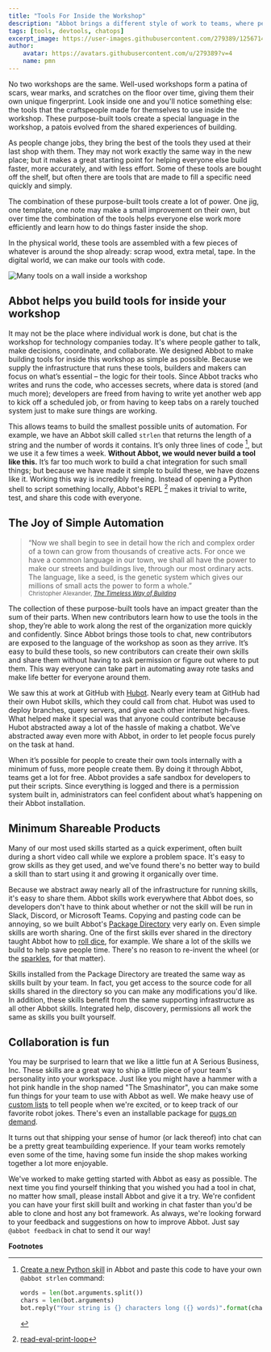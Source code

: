 ```yaml
---
title: "Tools For Inside the Workshop"
description: "Abbot brings a different style of work to teams, where people build tools for themselves and each other."
tags: [tools, devtools, chatops]
excerpt_image: https://user-images.githubusercontent.com/279389/125671459-9eb8385d-66a0-4010-9d77-49a00f9919f5.jpg
author:
    avatar: https://avatars.githubusercontent.com/u/279389?v=4
    name: pmn
---
```

 
No two workshops are the same. Well-used workshops form a patina of scars, wear marks, and scratches on the floor over time, giving them their own unique fingerprint. Look inside one and you'll notice something else: the tools that the craftspeople made for themselves to use inside the workshop. These purpose-built tools create a special language in the workshop, a patois evolved from the shared experiences of building. 

As people change jobs, they bring the best of the tools they used at their last shop with them. They may not work exactly the same way in the new place; but it makes a great starting point for helping everyone else build faster, more accurately, and with less effort. Some of these tools are bought off the shelf, but often there are tools that are made to fill a specific need quickly and simply.

The combination of these purpose-built tools create a lot of power. One jig, one template, one note may make a small improvement on their own, but over time the combination of the tools helps everyone else work more efficiently and learn how to do things faster inside the shop.

In the physical world, these tools are assembled with a few pieces of whatever is around the shop already: scrap wood, extra metal, tape. In the digital world, we can make our tools with code.


![Many tools on a wall inside a workshop](https://user-images.githubusercontent.com/279389/125671459-9eb8385d-66a0-4010-9d77-49a00f9919f5.jpg)


## Abbot helps you build tools for inside your workshop
It may not be the place where individual work is done, but chat is the workshop for technology companies today. It's where people gather to talk, make decisions, coordinate, and collaborate. We designed Abbot to make building tools for inside this workshop as simple as possible. Because we supply the infrastructure that runs these tools, builders and makers can focus on what’s essential – the logic for their tools. Since Abbot tracks who writes and runs the code, who accesses secrets, where data is stored (and much more); developers are freed from having to write yet another web app to kick off a scheduled job, or from having to keep tabs on a rarely touched system just to make sure things are working.

This allows teams to build the smallest possible units of automation. For example, we have an Abbot skill called `strlen` that returns the length of a string and the number of words it contains. It’s only three lines of code [^1], but we use it a few times a week. **Without Abbot, we would never build a tool like this.** It’s far too much work to build a chat integration for such small things; but because we have made it simple to build these, we have dozens like it. Working this way is incredibly freeing. Instead of opening a Python shell to script something locally, Abbot's REPL [^2] makes it trivial to write, test, and share this code with everyone.


## The Joy of Simple Automation

> “Now we shall begin to see in detail how the rich and complex order of a town can grow from thousands of creative acts. For once we have a common language in our town, we shall all have the power to make our streets and buildings live, through our most ordinary acts. The language, like a seed, is the genetic system which gives our millions of small acts the power to form a whole.” <br><sub>Christopher Alexander, _[The Timeless Way of Building](https://www.patternlanguage.com/bookstore/timeless-way-of-building.html)_</sub>


The collection of these purpose-built tools have an impact greater than the sum of their parts. When new contributors learn how to use the tools in the shop, they’re able to work along the rest of the organization more quickly and confidently. Since Abbot brings those tools to chat, new contributors are exposed to the language of the workshop as soon as they arrive. It’s easy to build these tools, so new contributors can create their own skills and share them without having to ask permission or figure out where to put them. This way everyone can take part in automating away rote tasks and make life better for everyone around them.

We saw this at work at GitHub with [Hubot](https://github.com/github/hubot). Nearly every team at GitHub had their own Hubot skills, which they could call from chat. Hubot was used to deploy branches, query servers, and give each other internet high-fives. What helped make it special was that anyone could contribute because Hubot abstracted away a lot of the hassle of making a chatbot. We've abstracted away even more with Abbot, in order to let people focus purely on the task at hand.

When it’s possible for people to create their own tools internally with a minimum of fuss, more people create them. By doing it through Abbot, teams get a lot for free. Abbot provides a safe sandbox for developers to put their scripts. Since everything is logged and there is a permission system built in, administrators can feel confident about what’s happening on their Abbot installation.

## Minimum Shareable Products
Many of our most used skills started as a quick experiment, often built during a short video call while we explore a problem space. It's easy to grow skills as they get used, and we've found there's no better way to build a skill than to start using it and growing it organically over time.

Because we abstract away nearly all of the infrastructure for running skills, it's easy to share them. Abbot skills work everywhere that Abbot does, so developers don't have to think about whether or not the skill will be run in Slack, Discord, or Microsoft Teams. Copying and pasting code can be annoying, so we built Abbot's [Package Directory](https://ab.bot/packages) very early on. Even simple skills are worth sharing. One of the first skills ever shared in the directory taught Abbot how to [roll dice](https://ab.bot/packages/336298988896518154/roll), for example. We share a lot of the skills we build to help save people time. There's no reason to re-invent the wheel (or the [sparkles](https://ab.bot/packages/seriousdemos/sparkle), for that matter).

Skills installed from the Package Directory are treated the same way as skills built by your team. In fact, you get access to the source code for all skills shared in the directory so you can make any modifications you'd like. In addition, these skills benefit from the same supporting infrastructure as all other Abbot skills. Integrated help, discovery, permissions all work the same as skills you built yourself.

## Collaboration is fun
You may be surprised to learn that we like a little fun at A Serious Business, Inc. These skills are a great way to ship a little piece of your team's personality into your workspace. Just like you might have a hammer with a hot pink handle in the shop named "The Smashinator", you can make some fun things for your team to use with Abbot as well. We make heavy use of [custom lists](https://blog.ab.bot/archive/2021/06/22/shipit/) to tell people when we're excited, or to keep track of our favorite robot jokes. There's even an installable package for [pugs on demand](https://ab.bot/packages/aseriousbiz/pug).

It turns out that shipping your sense of humor (or lack thereof) into chat can be a pretty great teambuilding experience. If your team works remotely even some of the time, having some fun inside the shop makes working together a lot more enjoyable.

We've worked to make getting started with Abbot as easy as possible. The next time you find yourself thinking that you wished you had a tool in chat, no matter how small, please install Abbot and give it a try. We're confident you can have your first skill built and working in chat faster than you'd be able to clone and host any bot framework. As always, we're looking forward to your feedback and suggestions on how to improve Abbot. Just say `@abbot feedback` in chat to send it our way!



**Footnotes**

[^1]: [Create a new Python skill](https://ab.bot/skills/create/python) in Abbot and paste this code to have your own `@abbot strlen` command: 
    ```python
    words = len(bot.arguments.split())
    chars = len(bot.arguments)
    bot.reply("Your string is {} characters long ({} words)".format(chars, words))
    ```
[^2]: [read-eval-print-loop](https://en.wikipedia.org/wiki/Read%E2%80%93eval%E2%80%93print_loop)



